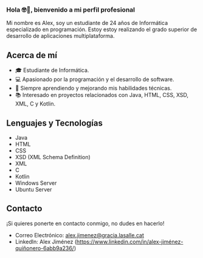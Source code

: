 ### Hola 🤓👋, bienvenido a mi perfil profesional

Mi nombre es Alex, soy un estudiante de 24 años de Informática especializado en programación. Estoy estoy realizando el grado superior de desarrollo de aplicaciones multiplataforma.

## Acerca de mí

- 🎓 Estudiante de Informática.
- 💻 Apasionado por la programación y el desarrollo de software.
- 🌱 Siempre aprendiendo y mejorando mis habilidades técnicas.
- 📚 Interesado en proyectos relacionados con Java, HTML, CSS, XSD, XML, C y Kotlin.

## Lenguajes y Tecnologías

- Java
- HTML
- CSS
- XSD (XML Schema Definition)
- XML
- C
- Kotlin
- Windows Server
- Ubuntu Server

## Contacto

¡Si quieres ponerte en contacto conmigo, no dudes en hacerlo!

- Correo Electrónico: alex.jimenez@gracia.lasalle.cat
- LinkedIn: Alex Jiménez (https://www.linkedin.com/in/alex-jiménez-quiñonero-6abb9a236/)

<!--
**userAl3x/userAl3x** is a ✨ _special_ ✨ repository because its `README.md` (this file) appears on your GitHub profile.

Here are some ideas to get you started:

- 🔭 I’m currently working on ...
- 🌱 I’m currently learning ...
- 👯 I’m looking to collaborate on ...
- 🤔 I’m looking for help with ...
- 💬 Ask me about ...
- 📫 How to reach me: ...
- 😄 Pronouns: ...
- ⚡ Fun fact: ...
-->
